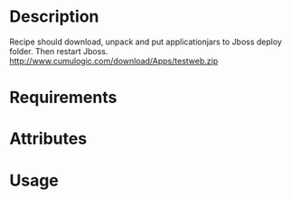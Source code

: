 Description
===========
Recipe should download, unpack and put applicationjars to Jboss deploy folder. Then restart Jboss.
http://www.cumulogic.com/download/Apps/testweb.zip


Requirements
============

Attributes
==========

Usage
=====

